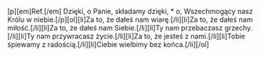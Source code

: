 [p][em]Ref.[/em] Dzięki, o Panie, składamy dzięki, * o, Wszechmogący nasz Królu w niebie.[/p][ol][li]Za to, że dałeś nam wiarę.[/li][li]Za to, że dałeś nam miłość.[/li][li]Za to, że dałeś nam Siebie.[/li][li]Ty nam przebaczasz grzechy.[/li][li]Ty nam przywracasz życie.[/li][li]Za to, że jesteś z nami.[/li][li]Tobie śpiewamy z radością.[/li][li]Ciebie wielbimy bez końca.[/li][/ol]